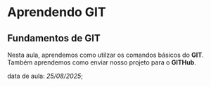 # Aprendendo GIT
## Fundamentos de GIT

Nesta aula, aprendemos como utilzar os comandos básicos do **GIT**.
Também aprendemos como enviar nosso projeto para o **GITHub**.

data de aula: *25/08/2025*;
